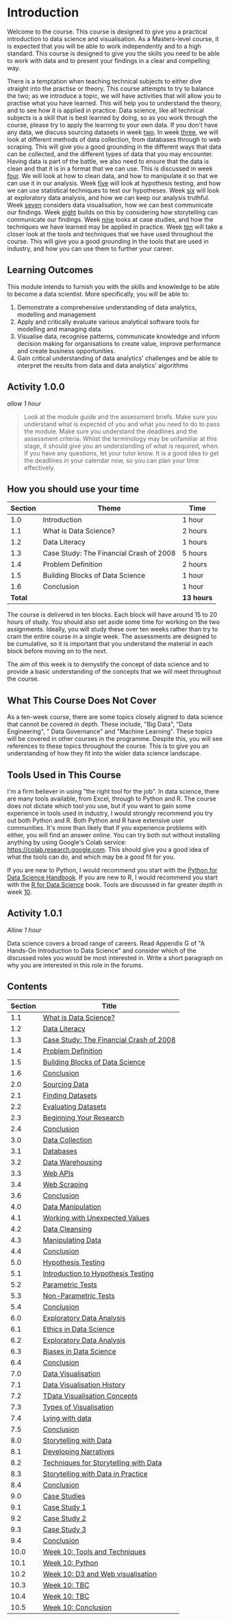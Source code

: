 # Introduction

Welcome to the course. This course is designed to give you a practical
introduction to data science and visualisation. As a Masters-level course, it is
expected that you will be able to work independently and to a high standard.
This course is designed to give you the skills you need to be able to work with
data and to present your findings in a clear and compelling way.

There is a temptation when teaching technical subjects to either dive straight
into the practise or theory. This course attempts to try to balance the two; as
we introduce a topic, we will have activities that will allow you to practise
what you have learned. This will help you to understand the theory, and to see
how it is applied in practice. Data science, like all technical subjects is a
skill that is best learned by doing, so as you work through the course, please
try to apply the learning to your own data. If you don't have any data, we
discuss sourcing datasets in week [two](../02/2.0.md). In week
[three](../03/3.0.md), we will look at different methods of data collection,
from databases through to web scraping. This will give you a good grounding in
the different ways that data can be collected, and the different types of data
that you may encounter. Having data is part of the battle, we also need to
ensure that the data is clean and that it is in a format that we can use. This
is discussed in week [four](../04/4.0.md). We will look at how to clean data,
and how to manipulate it so that we can use it in our analysis. Week
[five](../05/5.0.md) will look at hypothesis testing, and how we can use
statistical techniques to test our hypotheses. Week [six](../06/6.0.md) will
look at exploratory data analysis, and how we can keep our analysis truthful.
Week [seven](../07/7.0.md) considers data visualisation, how we can best
communicate our findings. Week [eight](../08/8.0.md) builds on this by
considering how storytelling can communicate our findings. Week
[nine](../09/9.0.md) looks at case studies, and how the techniques we have
learned may be applied in practice. Week [ten](../10/10.0.md) will take a closer
look at the tools and techniques that we have used throughout the course. This
will give you a good grounding in the tools that are used in industry, and how
you can use them to further your career.

## Learning Outcomes

This module intends to furnish you with the skills and knowledge to be able to
become a data scientist. More specifically, you will be able to:

1. Demonstrate a comprehensive understanding of data analytics, modelling and
   management
2. Apply and critically evaluate various analytical software tools for modelling
   and managing data
3. Visualise data, recognise patterns, communicate knowledge and inform decision
   making for organisations to create value, improve performance and create
   business opportunities.
4. Gain critical understanding of data analytics' challenges and be able to
   interpret the results from data and data analytics' algorithms

## Activity 1.0.0

_allow 1 hour_

> Look at the module guide and the assessment briefs. Make sure you understand
> what is expected of you and what you need to do to pass the module. Make sure
> you understand the deadlines and the assessment criteria. Whilst the
> terminology may be unfamiliar at this stage, it should give you an
> understanding of what is required, when. If you have any questions, let your
> tutor know. It is a good idea to get the deadlines in your calendar now, so
> you can plan your time effectively.

## How you should use your time

| Section   | Theme                                   | Time         |
| --------- | --------------------------------------- | ------------ |
| 1.0       | Introduction                            | 1 hour       |
| 1.1       | What is Data Science?                   | 2 hours      |
| 1.2       | Data Literacy                           | 1 hours      |
| 1.3       | Case Study: The Financial Crash of 2008 | 5 hours      |
| 1.4       | Problem Definition                      | 2 hours      |
| 1.5       | Building Blocks of Data Science         | 1 hour       |
| 1.6       | Conclusion                              | 1 hour       |
| **Total** |                                         | **13 hours** |

The course is delivered in ten blocks. Each block will have around 15 to 20
hours of study. You should also set aside some time for working on the two
assignments. Ideally, you will study these over ten weeks rather than try to
cram the entire course in a single week. The assessments are designed to be
cumulative, so it is important that you understand the material in each block
before moving on to the next.

The aim of this week is to demystify the concept of data science and to provide
a basic understanding of the concepts that we will meet throughout the course.

## What This Course Does Not Cover

As a ten-week course, there are some topics closely aligned to data science that
cannot be covered in depth. These include, "Big Data", "Data Engineering", "
Data Governance" and "Machine Learning". These topics will be covered in other
courses in the programme. Despite this, you will see references to these topics
throughout the course. This is to give you an understanding of how they fit into
the wider data science landscape.

## Tools Used in This Course

I'm a firm believer in using "the right tool for the job". In data science,
there are many tools available, from Excel, through to Python and R. The course
does not dictate which tool you use, but if you want to gain some experience in
tools used in industry, I would strongly recommend you try out both Python and
R. Both Python and R have extensive user communities. It's more than likely that
if you experience problems with either, you will find an answer online. You can
try both out without installing anything by using Google's Colab service:
<https://colab.research.google.com>. This should give you a good idea of what
the tools can do, and which may be a good fit for you.

If you are new to Python, I would recommend you start with the
[Python for Data Science Handbook](https://jakevdp.github.io/PythonDataScienceHandbook/).
If you are new to R, I would recommend you start with the
[R for Data Science](https://r4ds.had.co.nz/) book. Tools are discussed in far
greater depth in week [10](../10/10.0.md).

## Activity 1.0.1

_Allow 1 hour_

Data science covers a broad range of careers. Read Appendix G of "A Hands-On
Introduction to Data Science" and consider which of the discussed roles you
would be most interested in. Write a short paragraph on why you are interested
in this role in the forums.

## Contents

| Section | Title                                                 |
| ------- | ----------------------------------------------------- |
| 1.1     | [What is Data Science?](1.1.md)                       |
| 1.2     | [Data Literacy](1.2.md)                               |
| 1.3     | [Case Study: The Financial Crash of 2008](1.3.md)     |
| 1.4     | [Problem Definition](1.4.md)                          |
| 1.5     | [Building Blocks of Data Science](1.5.md)             |
| 1.6     | [Conclusion](1.6.md)                                  |
| 2.0     | [Sourcing Data](../02/2.0.md)                         |
| 2.1     | [Finding Datasets](../02/2.1.md)                      |
| 2.2     | [Evaluating Datasets](../02/2.2.md)                   |
| 2.3     | [Beginning Your Research](../02/2.3.md)               |
| 2.4     | [Conclusion](../02/2.4.md)                            |
| 3.0     | [Data Collection](../03/3.0.md)                       |
| 3.1     | [Databases](../03/3.1.md)                             |
| 3.2     | [Data Warehousing](../03/3.2.md)                      |
| 3.3     | [Web APIs](../03/3.3.md)                              |
| 3.4     | [Web Scraping](../03/3.4.md)                          |
| 3.6     | [Conclusion](../03/3.6.md)                            |
| 4.0     | [Data Manipulation](../04/4.0.md)                     |
| 4.1     | [Working with Unexpected Values](../04/4.1.md)        |
| 4.2     | [Data Cleansing](../04/4.2.md)                        |
| 4.3     | [Manipulating Data](../04/4.3.md)                     |
| 4.4     | [Conclusion](../04/4.4.md)                            |
| 5.0     | [Hypothesis Testing](../05/5.0.md)                    |
| 5.1     | [Introduction to Hypothesis Testing](../05/5.1.md)    |
| 5.2     | [Parametric Tests](../05/5.2.md)                      |
| 5.3     | [Non-Parametric Tests](../05/5.3.md)                  |
| 5.4     | [Conclusion](../05/5.4.md)                            |
| 6.0     | [Exploratory Data Analysis](../06/6.0.md)             |
| 6.1     | [Ethics in Data Science](../06/6.1.md)                |
| 6.2     | [ Exploratory Data Analysis](../06/6.2.md)            |
| 6.3     | [ Biases in Data Science](../06/6.3.md)               |
| 6.4     | [ Conclusion](../06/6.4.md)                           |
| 7.0     | [Data Visualisation](../07/7.0.md)                    |
| 7.1     | [Data Visualisation History](../07/7.1.md)            |
| 7.2     | [TData Visualisation Concepts](../07/7.2.md)          |
| 7.3     | [Types of Visualisation](../07/7.3.md)                |
| 7.4     | [Lying with data](../07/7.4.md)                       |
| 7.5     | [Conclusion](../07/7.5.md)                            |
| 8.0     | [Storytelling with Data](../08/8.0.md)                |
| 8.1     | [Developing Narratives](../08/8.1.md)                 |
| 8.2     | [Techniques for Storytelling with Data](../08/8.2.md) |
| 8.3     | [Storytelling with Data in Practice](../08/8.3.md)    |
| 8.4     | [Conclusion](../08/8.4.md)                            |
| 9.0     | [Case Studies](../09/9.0.md)                          |
| 9.1     | [Case Study 1](../09/9.1.md)                          |
| 9.2     | [Case Study 2](../09/9.2.md)                          |
| 9.3     | [Case Study 3](../09/9.3.md)                          |
| 9.4     | [Conclusion](../09/9.4.md)                            |
| 10.0    | [Week 10: Tools and Techniques](../10/10.0.md)        |
| 10.1    | [Week 10: Python](../10/10.1.md)                      |
| 10.2    | [Week 10: D3 and Web visualisation](../10/10.2.md)    |
| 10.3    | [Week 10: TBC](../10/10.3.md)                         |
| 10.4    | [Week 10: TBC](../10/10.4.md)                         |
| 10.5    | [Week 10: Conclusion](../10/10.5.md)                  |
